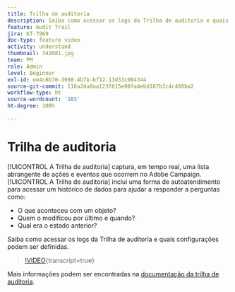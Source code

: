 ```yaml
---
title: Trilha de auditoria
description: Saiba como acessar os logs da Trilha de auditoria e quais configurações podem ser definidas.
feature: Audit Trail
jira: KT-7969
doc-type: feature video
activity: understand
thumbnail: 342081.jpg
team: PM
role: Admin
level: Beginner
exl-id: ee4c6b70-3998-4b7b-bf12-13d33c984344
source-git-commit: 116a24a8aa123f615e08fa4ebd187b3c4c460ba2
workflow-type: ht
source-wordcount: '103'
ht-degree: 100%

---
```


# Trilha de auditoria

[!UICONTROL A Trilha de auditoria] captura, em tempo real, uma lista abrangente de ações e eventos que ocorrem no Adobe Campaign.[!UICONTROL A Trilha de auditoria] inclui uma forma de autoatendimento para acessar um histórico de dados para ajudar a responder a perguntas como:

* O que aconteceu com um objeto?
* Quem o modificou por último e quando?
* Qual era o estado anterior?

Saiba como acessar os logs da Trilha de auditoria e quais configurações podem ser definidas.

>[!VIDEO](https://video.tv.adobe.com/v/342081?quality=12&learn=on){transcript=true}

Mais informações podem ser encontradas na [documentação da trilha de auditoria](https://experienceleague.adobe.com/docs/campaign-classic/using/monitoring-campaign-classic/production-procedures/audit-trail.html?lang=pt-BR).
